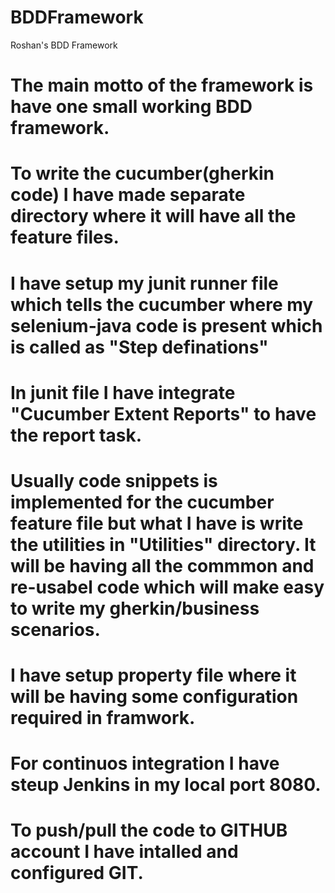 # BDDFramework
Roshan's BDD Framework
# The main motto of the framework is have one small working BDD framework.
# To write the cucumber(gherkin code) I have made separate directory where it will have all the feature files.
# I have setup my junit runner file which tells the cucumber where my selenium-java code is present which is called as "Step definations"
# In junit file I have integrate "Cucumber Extent Reports" to have the report task.
# Usually code snippets is implemented for the cucumber feature file but what I have is write the utilities in "Utilities" directory. It will be having all the commmon and re-usabel code which will make easy to write my gherkin/business scenarios.
# I have setup property file where it will be having some configuration required in framwork.
# For continuos integration I have steup Jenkins in my local port 8080.
# To push/pull the code to GITHUB account I have intalled and configured GIT.
